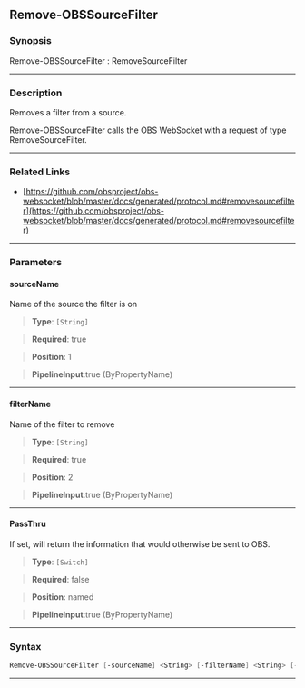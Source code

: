 Remove-OBSSourceFilter
----------------------
### Synopsis
Remove-OBSSourceFilter : RemoveSourceFilter

---
### Description

Removes a filter from a source.


Remove-OBSSourceFilter calls the OBS WebSocket with a request of type RemoveSourceFilter.

---
### Related Links
* [https://github.com/obsproject/obs-websocket/blob/master/docs/generated/protocol.md#removesourcefilter](https://github.com/obsproject/obs-websocket/blob/master/docs/generated/protocol.md#removesourcefilter)



---
### Parameters
#### **sourceName**

Name of the source the filter is on



> **Type**: ```[String]```

> **Required**: true

> **Position**: 1

> **PipelineInput**:true (ByPropertyName)



---
#### **filterName**

Name of the filter to remove



> **Type**: ```[String]```

> **Required**: true

> **Position**: 2

> **PipelineInput**:true (ByPropertyName)



---
#### **PassThru**

If set, will return the information that would otherwise be sent to OBS.



> **Type**: ```[Switch]```

> **Required**: false

> **Position**: named

> **PipelineInput**:true (ByPropertyName)



---
### Syntax
```PowerShell
Remove-OBSSourceFilter [-sourceName] <String> [-filterName] <String> [-PassThru] [<CommonParameters>]
```
---
